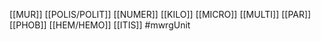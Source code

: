 [[MUR]] [[POLIS/POLIT]] [[NUMER]] [[KILO]] [[MICRO]] [[MULTI]] [[PAR]] [[PHOB]] [[HEM/HEMO]] [[ITIS]]
#mwrgUnit
